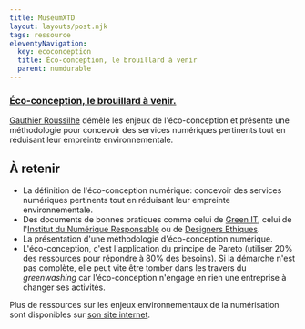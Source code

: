 ```yaml
---
title: MuseumXTD
layout: layouts/post.njk
tags: ressource
eleventyNavigation:
  key: ecoconception
  title: Éco-conception, le brouillard à venir
  parent: numdurable
---
```

### [Éco-conception, le brouillard à venir.](https://gauthierroussilhe.com/articles/eco-conception-le-brouillard-a-venir)
[Gauthier Roussilhe](https://gauthierroussilhe.com/) démêle les enjeux de l'éco-conception et présente une méthodologie pour concevoir des services numériques pertinents tout en réduisant leur empreinte environnementale. 

## À retenir
- La définition de l'éco-conception numérique: concevoir des services numériques pertinents tout en réduisant leur empreinte environnementale. 
- Des documents de bonnes pratiques comme celui de [Green IT](https://collectif.greenit.fr/ecoconception-web/115-bonnes-pratiques-eco-conception_web.html), celui de l'[Institut du Numérique Responsable](https://institutnr.org/guide-bonnes-pratiques-nr) ou de [Designers Ethiques](https://eco-conception.designersethiques.org/guide/fr/).
- La présentation d'une méthodologie d'éco-conception numérique. 
- L'éco-conception, c'est l'application du principe de Pareto (utiliser 20% des ressources pour répondre à 80% des besoins). Si la démarche n'est pas complète, elle peut vite être tomber dans les travers du *greenwashing* car l'éco-conception n'engage en rien une entreprise à changer ses activités. 

Plus de ressources sur les enjeux environnementaux de la numérisation sont disponibles sur [son site internet](https://gauthierroussilhe.com/).   